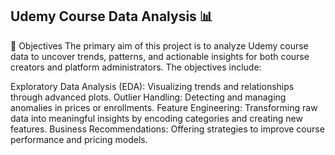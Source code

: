 ## Udemy Course Data Analysis 📊
🎯 Objectives
The primary aim of this project is to analyze Udemy course data to uncover trends, patterns, and actionable insights for both course creators and platform administrators. The objectives include:

Exploratory Data Analysis (EDA): Visualizing trends and relationships through advanced plots.
Outlier Handling: Detecting and managing anomalies in prices or enrollments.
Feature Engineering: Transforming raw data into meaningful insights by encoding categories and creating new features.
Business Recommendations: Offering strategies to improve course performance and pricing models.
